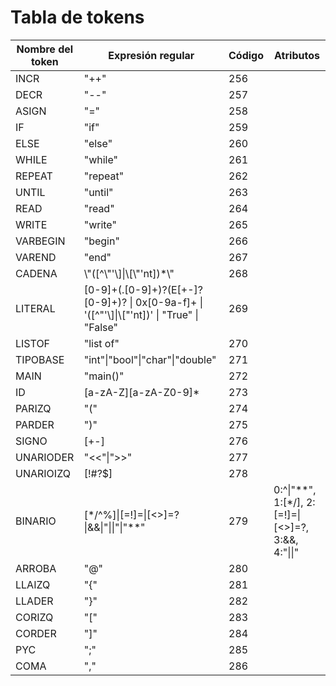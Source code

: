 # Tabla de tokens

| Nombre del token |    Expresión regular     | Código | Atributos |
| ---------------- | ------------------------ | -------| --------- |
| INCR             | \"++\"                   | 256    |           |
| DECR             | \"\-\-\"                 | 257    |           |
| ASIGN            | \"=\"                    | 258    |           |
| IF               | \"if\"                   | 259    |           |
| ELSE             | \"else\"                 | 260    |           |
| WHILE            | \"while\"                | 261    |           |
| REPEAT           | \"repeat\"               | 262    |           |
| UNTIL            | \"until\"                | 263    |           |
| READ             | \"read\"                 | 264    |           |
| WRITE            | \"write\"                | 265    |           |
| VARBEGIN         | \"begin\"                | 266    |           |
| VAREND           | \"end\"                  | 267    |           |
| CADENA           | \\\"(\[^\\\"\'\\]\|\\[\\\"\'nt\])*\\\" | 268 |        |
| LITERAL          | \[0-9\]+(\.\[0-9\]+)?(E\[+-\]?\[0-9\]+)? \| 0x\[0-9a-f\]+ \| \'(\[^\"\'\\]\|\\[\"\'nt\])\' \| \"True\" \| \"False\" | 269 | |
| LISTOF           | \"list of\"              | 270    |           |
| TIPOBASE         | \"int\"\|\"bool\"\|\"char\"\|\"double\" | 271 | |
| MAIN             | \"main()\"               | 272    |           |
| ID               | \[a-zA-Z\]\[a-zA-Z0-9\]* | 273    |           |
| PARIZQ           | \"(\"                    | 274    |           |
| PARDER           | \")\"                    | 275    |           |
| SIGNO            | \[+-\]                   | 276    |           |
| UNARIODER        | \"<<\"\|\">>\"           | 277    |           |
| UNARIOIZQ        | \[!#?$\]                 | 278    |           |
| BINARIO          | \[*/^%\]\|\[=!\]=\|\[<>\]=?\|&&\|\"\|\|\"\|\"**\" | 279 | 0:^\|\"**\", 1:\[*/\], 2:\[=!\]=\|[<>]=?, 3:&&, 4:\"\|\|\" |
| ARROBA           | \"@\"                    | 280    |           |
| LLAIZQ           | \"{\"                    | 281    |           |
| LLADER           | \"}\"                    | 282    |           |
| CORIZQ           | \"\[\"                   | 283    |           |
| CORDER           | \"\]\"                   | 284    |           |
| PYC              | \";\"                    | 285    |           |
| COMA             | \",\"                    | 286    |           |
